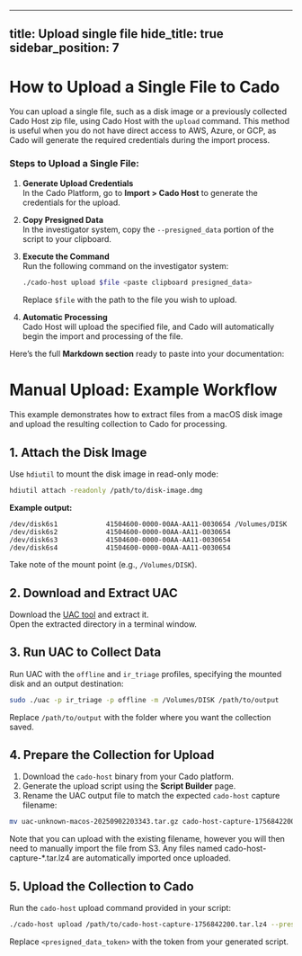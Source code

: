 
---
title: Upload single file
hide_title: true
sidebar_position: 7
---

# How to Upload a Single File to Cado

You can upload a single file, such as a disk image or a previously collected Cado Host zip file, using Cado Host with the `upload` command. This method is useful when you do not have direct access to AWS, Azure, or GCP, as Cado will generate the required credentials during the import process.

### Steps to Upload a Single File:

1. **Generate Upload Credentials**  
   In the Cado Platform, go to **Import > Cado Host** to generate the credentials for the upload.

2. **Copy Presigned Data**  
   In the investigator system, copy the `--presigned_data` portion of the script to your clipboard.

3. **Execute the Command**  
   Run the following command on the investigator system:
   ```bash
   ./cado-host upload $file <paste clipboard presigned_data>
   ```
   Replace `$file` with the path to the file you wish to upload.

4. **Automatic Processing**  
   Cado Host will upload the specified file, and Cado will automatically begin the import and processing of the file.


Here’s the full **Markdown section** ready to paste into your documentation:


# **Manual Upload: Example Workflow**

This example demonstrates how to extract files from a macOS disk image and upload the resulting collection to Cado for processing.

## **1. Attach the Disk Image**

Use `hdiutil` to mount the disk image in read-only mode:

```bash
hdiutil attach -readonly /path/to/disk-image.dmg
```

**Example output:**
```
/dev/disk6s1        	41504600-0000-00AA-AA11-0030654	/Volumes/DISK
/dev/disk6s2        	41504600-0000-00AA-AA11-0030654	
/dev/disk6s3        	41504600-0000-00AA-AA11-0030654	
/dev/disk6s4        	41504600-0000-00AA-AA11-0030654	
```

Take note of the mount point (e.g., `/Volumes/DISK`).

## **2. Download and Extract UAC**

Download the [UAC tool](https://github.com/tclahr/uac) and extract it.  
Open the extracted directory in a terminal window.

## **3. Run UAC to Collect Data**

Run UAC with the `offline` and `ir_triage` profiles, specifying the mounted disk and an output destination:

```bash
sudo ./uac -p ir_triage -p offline -m /Volumes/DISK /path/to/output
```

Replace `/path/to/output` with the folder where you want the collection saved.

## **4. Prepare the Collection for Upload**

1. Download the `cado-host` binary from your Cado platform.
2. Generate the upload script using the **Script Builder** page.
3. Rename the UAC output file to match the expected `cado-host` capture filename:

```bash
mv uac-unknown-macos-20250902203343.tar.gz cado-host-capture-1756842200.tar.lz4
```

Note that you can upload with the existing filename, however you will then need to manually import the file from S3.
Any files named cado-host-capture-*.tar.lz4 are automatically imported once uploaded.

## **5. Upload the Collection to Cado**

Run the `cado-host` upload command provided in your script:

```bash
./cado-host upload /path/to/cado-host-capture-1756842200.tar.lz4 --presigned_data <presigned_data_token>
```

Replace `<presigned_data_token>` with the token from your generated script.
